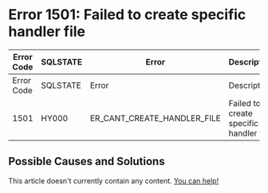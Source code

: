 
# Error 1501: Failed to create specific handler file


| Error Code | SQLSTATE | Error | Description |
| --- | --- | --- | --- |
| Error Code | SQLSTATE | Error | Description |
| 1501 | HY000 | ER_CANT_CREATE_HANDLER_FILE | Failed to create specific handler file |




## Possible Causes and Solutions


This article doesn't currently contain any content. [You can help!](/en/writing-and-editing-knowledge-base-articles/)

